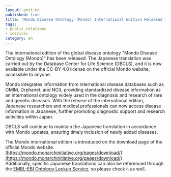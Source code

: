 ```yaml
---
layout: post-en
published: true
title: 'Mondo Disease Ontology (Mondo) International Edition Released - DBCLS Responsible for Japanese Translation, Now Available on the Official Website'
tags:
- public_relations
- services
category: en
---
```

The international edition of the global disease ontology "Mondo Disease Ontology (Mondo)" has been released. The Japanese translation was carried out by the Database Center for Life Science (DBCLS), and it is now available under the CC-BY 4.0 license on the official Mondo website, accessible to anyone.<br />

Mondo integrates information from international disease databases such as OMIM, Orphanet, and NCIt, providing standardized disease information as an international ontology widely used in the diagnosis and research of rare and genetic diseases. With the release of the international edition, Japanese researchers and medical professionals can now access disease information in Japanese, further promoting diagnostic support and research activities within Japan.<br />

DBCLS will continue to maintain the Japanese translation in accordance with Mondo updates, ensuring timely inclusion of newly added diseases.<br />

The Mondo international edition is introduced on the download page of the official Mondo website.[https://mondo.monarchinitiative.org/pages/download/](https://mondo.monarchinitiative.org/pages/download/) <br />
Additionally, specific Japanese translations can also be referenced through the [EMBL-EBI Ontology Lookup Service](https://www.ebi.ac.uk/ols4/ontologies/mondo?lang=jp), so please check it as well. <br />
